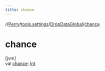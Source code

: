 ```yaml
---
title: chance
---
```

//[Perry](../../../index.html)/[tools.settings](../index.html)/[DropDataGlobal](index.html)/[chance](chance.html)



# chance



[jvm]\
val [chance](chance.html): [Int](https://kotlinlang.org/api/latest/jvm/stdlib/kotlin/-int/index.html)




